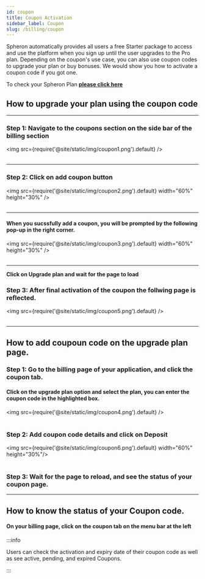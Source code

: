 ```yaml
---
id: coupon
title: Coupon Activation
sidebar_label: Coupon
slug: /billing/coupon
---
```


Spheron automatically provides all users a free Starter package to access and use the platform when you sign up until the user upgrades to the Pro plan. Depending on the coupon's use case, you can also use coupon codes to upgrade your plan or buy bonuses. We would show you how to activate a coupon code if you got one.

To check your Spheron Plan [**please click here**](https://docs.spheron.network/billing/plans)

## How to upgrade your plan using the coupon code 

---

### Step 1: Navigate to the coupons section on the side bar of the billing section

<img src={require('@site/static/img/coupon1.png').default} /> <br/><br/>

---

### Step 2: Click on add coupon button 

<img src={require('@site/static/img/coupon2.png').default} width="60%" height="30%" /> <br/><br/>

---

#### When you sucssfully add a coupon, you will be prompted by the following pop-up in the right corner. 

<img src={require('@site/static/img/coupon3.png').default} width="60%" height="30%" /> <br/><br/>

---
**Click on Upgrade plan and wait for the page to load**

### Step 3: After final activation of the coupon the follwing page is reflected. 

<img src={require('@site/static/img/coupon5.png').default} /> <br/><br/>

---

## How to add coupoun code on the upgrade plan page.

### Step 1: Go to the billing page of your application, and click the coupon tab.

#### Click on the upgrade plan option and select the plan, you can enter the coupon code in the highlighted box. 

<img src={require('@site/static/img/coupon4.png').default} /> <br/><br/>

### Step 2: Add coupon code details and click on Deposit

<img src={require('@site/static/img/coupon6.png').default} width="60%" height="30%"/> <br/><br/>

### Step 3: Wait for the page to reload, and  see the status of your coupon page.

---

## How to know the status of your Coupon code.

#### On your billing page, click on the coupon tab on the menu bar at the left

<!-- <img src={require('@site/static/img/3.0.0/check-coupon.png').default} /> <br/><br/> -->

:::info

Users can check the activation and expiry date of their coupon code as well as see active, pending, and expired Coupons.

:::
